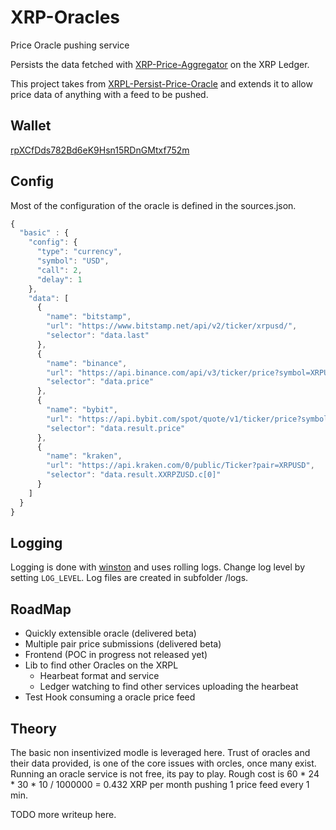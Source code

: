 # XRP-Oracles
Price Oracle pushing service

Persists the data fetched with [XRP-Price-Aggregator](https://github.com/lathanbritz/XRP-Price-Aggregator) on the XRP Ledger. 

This project takes from [XRPL-Persist-Price-Oracle](https://github.com/XRPL-Labs/XRPL-Persist-Price-Oracle) and extends it to allow price data of anything with a feed to be pushed.

## Wallet
[rpXCfDds782Bd6eK9Hsn15RDnGMtxf752m](https://bithomp.com/explorer/rpXCfDds782Bd6eK9Hsn15RDnGMtxf752m)

## Config
Most of the configuration of the oracle is defined in the sources.json.

```javascript
{
  "basic" : {
    "config": {
      "type": "currency",
      "symbol": "USD",
      "call": 2,
      "delay": 1
    },
    "data": [
      {
        "name": "bitstamp",
        "url": "https://www.bitstamp.net/api/v2/ticker/xrpusd/",
        "selector": "data.last"
      },
      {
        "name": "binance",
        "url": "https://api.binance.com/api/v3/ticker/price?symbol=XRPUSDT",
        "selector": "data.price"
      },
      {
        "name": "bybit",
        "url": "https://api.bybit.com/spot/quote/v1/ticker/price?symbol=XRPUSDT",
        "selector": "data.result.price"
      },
      {
        "name": "kraken",
        "url": "https://api.kraken.com/0/public/Ticker?pair=XRPUSD",
        "selector": "data.result.XXRPZUSD.c[0]"
      } 
    ]
  }
}
```

## Logging

Logging is done with [winston](https://github.com/winstonjs/winston) and uses rolling logs. Change log level by setting `LOG_LEVEL`. Log files are created in subfolder /logs.

## RoadMap

- Quickly extensible oracle (delivered beta)
- Multiple pair price submissions (delivered beta)
- Frontend (POC in progress not released yet)
- Lib to find other Oracles on the XRPL
  - Hearbeat format and service
  - Ledger watching to find other services uploading the hearbeat
- Test Hook consuming a oracle price feed


## Theory
The basic non insentivized modle is leveraged here. Trust of oracles and their data provided, is one of the core issues with orcles, once many exist. Running an oracle service is not free, its pay to play. Rough cost is 60 * 24 * 30 * 10 / 1000000 = 0.432 XRP per month pushing 1 price feed every 1 min. 

TODO more writeup here.